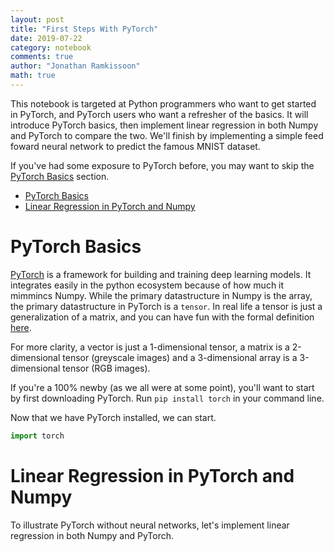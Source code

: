 ```yaml
---
layout: post
title: "First Steps With PyTorch"
date: 2019-07-22
category: notebook
comments: true
author: "Jonathan Ramkissoon"
math: true
---
```


This notebook is targeted at Python programmers who want to get started in
PyTorch, and PyTorch users who want a refresher of the basics. It will introduce PyTorch basics, then implement linear regression in both Numpy and PyTorch to compare the two. We'll finish by implementing a simple feed foward neural network to predict the famous MNIST dataset.

If you've had some exposure to PyTorch before, you may want to skip the [PyTorch Basics](#pytorch-basics) section.

- [PyTorch Basics](#pytorch-basics)
- [Linear Regression in PyTorch and Numpy](#Linear-Regression-in-PyTorch-and-Numpy)

# PyTorch Basics

[PyTorch](http://pytorch.org/) is a framework for building and training deep learning models. It integrates easily in the python ecosystem because of how much it mimmincs Numpy. While the primary datastructure in Numpy is the array, the primary datastructure in PyTorch is a `tensor`. In real life a tensor is just a generalization of a matrix, and you can have fun with the formal definition [here](http://mathworld.wolfram.com/Tensor.html).

For more clarity, a vector is just a 1-dimensional tensor, a matrix is a 2-dimensional tensor (greyscale images) and a 3-dimensional array is a 3-dimensional tensor (RGB images).

If you're a 100% newby (as we all were at some point), you'll want to start by first downloading PyTorch. Run `pip install torch` in your command line.


Now that we have PyTorch installed, we can start.

```python
import torch
```

# Linear Regression in PyTorch and Numpy

To illustrate PyTorch without neural networks, let's implement linear regression in both Numpy and PyTorch.
